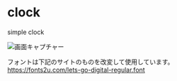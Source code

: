 # clock
simple clock


![画面キャプチャー](https://github.com/kenjinote/clock/wiki/preview.png "画面キャプチャー")


フォントは下記のサイトのものを改変して使用しています。  
https://fonts2u.com/lets-go-digital-regular.font
